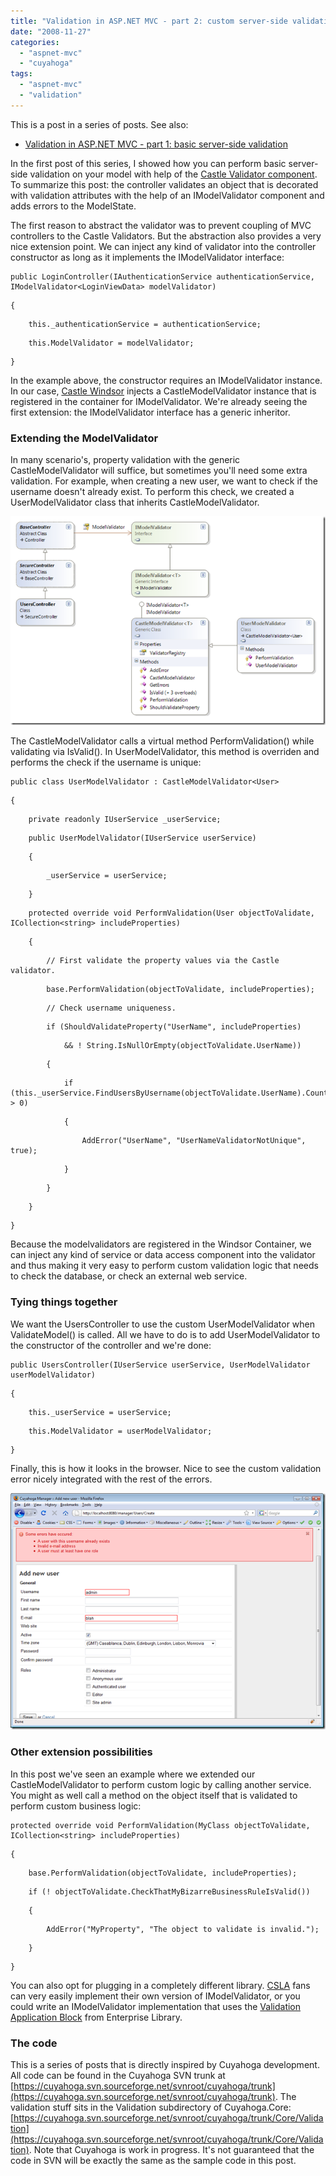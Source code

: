 ```yaml
---
title: "Validation in ASP.NET MVC - part 2: custom server-side validation"
date: "2008-11-27"
categories: 
  - "aspnet-mvc"
  - "cuyahoga"
tags: 
  - "aspnet-mvc"
  - "validation"
---
```


This is a post in a series of posts. See also:

- [Validation in ASP.NET MVC - part 1: basic server-side validation](https://blogs.taiga.nl/martijn/2008/11/26/validation-in-asp.net-mvc-part-1-basic-server-side-validation)

In the first post of this series, I showed how you can perform basic server-side validation on your model with help of the [Castle Validator component](http://hammett.castleproject.org/?p=114). To summarize this post: the controller validates an object that is decorated with validation attributes with the help of an IModelValidator component and adds errors to the ModelState.

The first reason to abstract the validator was to prevent coupling of MVC controllers to the Castle Validators. But the abstraction also provides a very nice extension point. We can inject any kind of validator into the controller constructor as long as it implements the IModelValidator interface:

```
public LoginController(IAuthenticationService authenticationService, IModelValidator<LoginViewData> modelValidator)
```

```
{
```

```
    this._authenticationService = authenticationService;
```

```
    this.ModelValidator = modelValidator;
```

```
}
```

In the example above, the constructor requires an IModelValidator<LoginViewData> instance. In our case, [Castle Windsor](http://www.castleproject.org/container/index.html) injects a CastleModelValidator<LoginViewData> instance that is registered in the container for IModelValidator<T>. We're already seeing the first extension: the IModelValidator interface has a generic inheritor.

### Extending the ModelValidator

In many scenario's, property validation with the generic CastleModelValidator<T> will suffice, but sometimes you'll need some extra validation. For example, when creating a new user, we want to check if the username doesn't already exist. To perform this check, we created a UserModelValidator class that inherits CastleModelValidator<T>.

[![validation-custom](images/validation-custom_thumb.png)](https://blogs.taiga.nl/martijn/wp-content/uploads/subtext/WindowsLiveWriter/Val.NETMVCpart2customserversidevalidatio_B94A/validation-custom_2.png)

The CastleModelValidator<T> calls a virtual method PerformValidation() while validating via IsValid(). In UserModelValidator, this method is overriden and performs the check if the username is unique:

```
public class UserModelValidator : CastleModelValidator<User>
```

```
{
```

```
    private readonly IUserService _userService;
```

```
    public UserModelValidator(IUserService userService)
```

```
    {
```

```
        _userService = userService;
```

```
    }
```

```
    protected override void PerformValidation(User objectToValidate, ICollection<string> includeProperties)
```

```
    {
```

```
        // First validate the property values via the Castle validator.
```

```
        base.PerformValidation(objectToValidate, includeProperties);
```

```
        // Check username uniqueness.
```

```
        if (ShouldValidateProperty("UserName", includeProperties)
```

```
            && ! String.IsNullOrEmpty(objectToValidate.UserName))
```

```
        {
```

```
            if (this._userService.FindUsersByUsername(objectToValidate.UserName).Count > 0)
```

```
            {
```

```
                AddError("UserName", "UserNameValidatorNotUnique", true);
```

```
            }
```

```
        }
```

```
    }
```

```
}
```

Because the modelvalidators are registered in the Windsor Container, we can inject any kind of service or data access component into the validator and thus making it very easy to perform custom validation logic that needs to check the database, or check an external web service.

### Tying things together

We want the UsersController to use the custom UserModelValidator when ValidateModel() is called. All we have to do is to add UserModelValidator to the constructor of the controller and we're done:

```
public UsersController(IUserService userService, UserModelValidator userModelValidator)
```

```
{
```

```
    this._userService = userService;
```

```
    this.ModelValidator = userModelValidator;
```

```
}
```

Finally, this is how it looks in the browser. Nice to see the custom validation error nicely integrated with the rest of the errors.

[![image](images/image_thumb.png)](https://blogs.taiga.nl/martijn/wp-content/uploads/subtext/WindowsLiveWriter/Val.NETMVCpart2customserversidevalidatio_B94A/image_2.png)

### Other extension possibilities

In this post we've seen an example where we extended our CastleModelValidator<T> to perform custom logic by calling another service. You might as well call a method on the object itself that is validated to perform custom business logic:

```
protected override void PerformValidation(MyClass objectToValidate, ICollection<string> includeProperties)
```

```
{
```

```
    base.PerformValidation(objectToValidate, includeProperties);
```

```
    if (! objectToValidate.CheckThatMyBizarreBusinessRuleIsValid())
```

```
    {
```

```
        AddError("MyProperty", "The object to validate is invalid.");
```

```
    }
```

```
}
```

You can also opt for plugging in a completely different library. [CSLA](http://www.lhotka.net/cslanet/) fans can very easily implement their own version of IModelValidator<T>, or you could write an IModelValidator<T> implementation that uses the [Validation Application Block](http://msdn.microsoft.com/en-us/library/cc309320.aspx) from Enterprise Library.

### The code

This is a series of posts that is directly inspired by Cuyahoga development. All code can be found in the Cuyahoga SVN trunk at [https://cuyahoga.svn.sourceforge.net/svnroot/cuyahoga/trunk](https://cuyahoga.svn.sourceforge.net/svnroot/cuyahoga/trunk). The validation stuff sits in the Validation subdirectory of Cuyahoga.Core: [https://cuyahoga.svn.sourceforge.net/svnroot/cuyahoga/trunk/Core/Validation](https://cuyahoga.svn.sourceforge.net/svnroot/cuyahoga/trunk/Core/Validation). Note that Cuyahoga is work in progress. It's not guaranteed that the code in SVN will be exactly the same as the sample code in this post.
